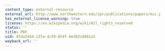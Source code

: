 ```yaml
---
content_type: external-resource
external_url: http://www.northwestern.edu/ipr/publications/papers/mcc.pdf
has_external_license_warning: true
license: https://en.wikipedia.org/wiki/All_rights_reserved
status: ''
title: PDF
uid: 45da1444-227e-4c59-854f-be302cd4b1a5
wayback_url: ''
---
```


